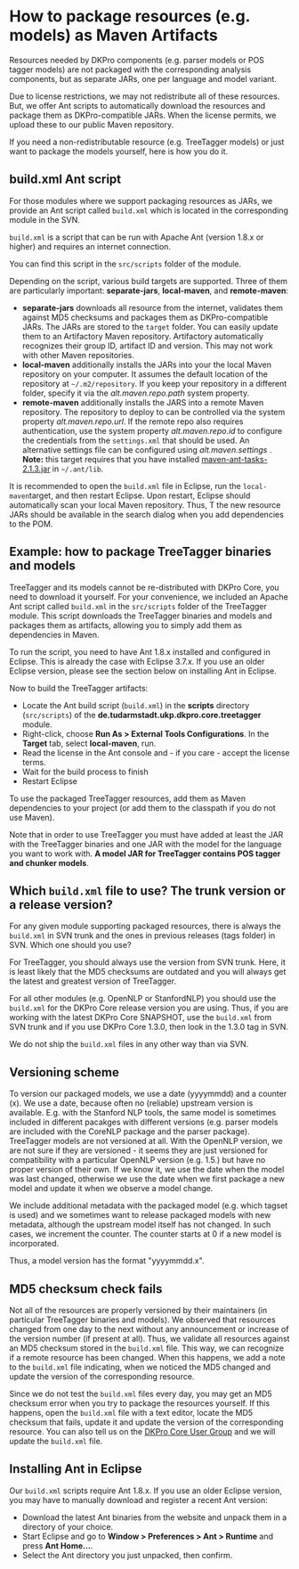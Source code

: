 # How to package resources (e.g. models) as Maven Artifacts #

Resources needed by DKPro components (e.g. parser models or POS tagger models) are not packaged with the corresponding analysis components, but as separate JARs, one per language and model variant.

Due to license restrictions, we may not redistribute all of these resources. But, we offer Ant scripts to automatically download the resources and package them as DKPro-compatible JARs. When the license permits, we upload these to our public Maven repository.

If you need a non-redistributable resource (e.g. TreeTagger models) or just want to package the models yourself, here is how you do it.

## build.xml Ant script ##

For those modules where we support packaging resources as JARs, we provide an Ant script called `build.xml` which is located in the corresponding module in the SVN.

`build.xml` is a script that can be run with Apache Ant (version 1.8.x or higher) and requires an internet connection.

You can find this script in the `src/scripts` folder of the module.

Depending on the script, various build targets are supported. Three of them are particularly important: **separate-jars**, **local-maven**, and **remote-maven**:

  * **separate-jars** downloads all resource from the internet, validates them against MD5 checksums and packages them as DKPro-compatible JARs. The JARs are stored to the `target` folder. You can easily update them to an Artifactory Maven repository. Artifactory automatically recognizes their group ID, artifact ID and version. This may not work with other Maven repositories.
  * **local-maven** additionally installs the JARs into your the local Maven repository on your computer. It assumes the default location of the repository at `~/.m2/repository`. If you keep your repository in a different folder, specify it via the _alt.maven.repo.path_ system property.
  * **remote-maven** additionally installs the JARS into a remote Maven repository. The repository to deploy to can be controlled via the system property _alt.maven.repo.url_. If the remote repo also requires authentication, use the system property _alt.maven.repo.id_ to configure the credentials from the `settings.xml` that should be used. An alternative settings file can be configured using  _alt.maven.settings_ . **Note:** this target requires that you have installed [maven-ant-tasks-2.1.3.jar](http://repo1.maven.org/maven2/org/apache/maven/maven-ant-tasks/2.1.3/maven-ant-tasks-2.1.3.jar) in `~/.ant/lib`.

It is recommended to open the `build.xml` file in Eclipse, run the `local-maven`target, and then restart Eclipse. Upon restart, Eclipse should automatically scan your local Maven repository. Thus, T
the new resource JARs should be available in the search dialog when you add dependencies to the POM.


## Example: how to package TreeTagger binaries and models ##

TreeTagger and its models cannot be re-distributed with DKPro Core, you need to download it yourself. For your convenience, we included an Apache Ant script called `build.xml` in the `src/scripts` folder of the TreeTagger module. This script downloads the TreeTagger binaries and models and packages them as artifacts, allowing you to simply add them as dependencies in Maven.

To run the script, you need to have Ant 1.8.x installed and configured in Eclipse. This is already the case with Eclipse 3.7.x. If you use an older Eclipse version, please see the section below on installing Ant in Eclipse.

Now to build the TreeTagger artifacts:

  * Locate the Ant build script (`build.xml`) in the **scripts** directory (`src/scripts`) of the **de.tudarmstadt.ukp.dkpro.core.treetagger** module.
  * Right-click, choose **Run As > External Tools Configurations**. In the **Target** tab, select **local-maven**, run.
  * Read the license in the Ant console and - if you care - accept the license terms.
  * Wait for the build process to finish
  * Restart Eclipse

To use the packaged TreeTagger resources, add them as Maven dependencies to your project (or add them to the classpath if you do not use Maven).

Note that in order to use TreeTagger you must have added at least the JAR with the TreeTagger binaries and one JAR with the model for the language you want to work with. **A model JAR for TreeTagger contains POS tagger and chunker models**.

## Which `build.xml` file to use? The trunk version or a release version? ##

For any given module supporting packaged resources, there is always the `build.xml` in SVN trunk and the ones in previous releases (tags folder) in SVN. Which one should you use?

For TreeTagger, you should always use the version from SVN trunk. Here, it is least likely that the MD5 checksums are outdated and you will always get the latest and greatest version of TreeTagger.

For all other modules (e.g. OpenNLP or StanfordNLP) you should use the `build.xml` for the DKPro Core release version you are using. Thus, if you are working with the latest DKPro Core SNAPSHOT, use the `build.xml` from SVN trunk and if you use DKPro Core 1.3.0, then look in the 1.3.0 tag in SVN.

We do not ship the `build.xml` files in any other way than via SVN.

## Versioning scheme ##

To version our packaged models, we use a date (yyyymmdd) and a counter (x). We use a date, because often no (reliable) upstream version is available. E.g. with the Stanford NLP tools, the same model is sometimes included in different pacakges with different versions (e.g. parser models are included with the CoreNLP package and the parser package). TreeTagger models are not versioned at all. With the OpenNLP version, we are not sure if they are versioned - it seems they are just versioned for compatibility with a particular OpenNLP version (e.g. 1.5.) but have no proper version of their own. If we know it, we use the date when the model was last changed, otherwise we use the date when we first package a new model and update it when we observe a model change.

We include additional metadata with the packaged model (e.g. which tagset is used) and we sometimes want to release packaged models with new metadata, although the upstream model itself has not changed. In such cases, we increment the counter. The counter starts at 0 if a new model is incorporated.

Thus, a model version has the format "yyyymmdd.x".

## MD5 checksum check fails ##

Not all of the resources are properly versioned by their maintainers (in particular TreeTagger binaries and models). We observed that resources changed from one day to the next without any announcement or increase of the version number (if present at all). Thus, we validate all resources against an MD5 checksum stored in the `build.xml` file. This way, we can recognize if a remote resource has been changed. When this happens, we add a note to the `build.xml` file indicating, when we noticed the MD5 changed and update the version of the corresponding resource.

Since we do not test the `build.xml` files every day, you may get an MD5 checksum error when you try to package the resources yourself. If this happens, open the `build.xml` file with a text editor, locate the MD5 checksum that fails, update it and update the version of the corresponding resource. You can also tell us on the [DKPro Core User Group](https://groups.google.com/forum/?fromgroups#!forum/dkpro-core-user) and we will update the `build.xml` file.


## Installing Ant in Eclipse ##

Our `build.xml` scripts require Ant 1.8.x. If you use an older Eclipse version, you may have to manually download and register a recent Ant version:

  * Download the latest Ant binaries from the website and unpack them in a directory of your choice.
  * Start Eclipse and go to **Window > Preferences > Ant > Runtime** and press **Ant Home...**.
  * Select the Ant directory you just unpacked, then confirm.